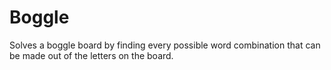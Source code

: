 # Boggle
Solves a boggle board by finding every possible word combination that can be made out of the letters on the board.
